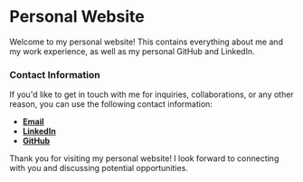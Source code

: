 # Personal Website

Welcome to my personal website! This contains everything about me and my work experience, as well as my personal GitHub and LinkedIn.

### Contact Information
If you'd like to get in touch with me for inquiries, collaborations, or any other reason, you can use the following contact information:

- [**Email**](roseak.lin@gmail.com)
- [**LinkedIn**](https://www.linkedin.com/in/roseak-lin)
- [**GitHub**](https://github.com/Roseak-lin)

Thank you for visiting my personal website! I look forward to connecting with you and discussing potential opportunities.
